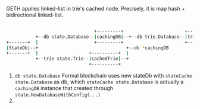 GETH applies linked-list in trie's cached node. Precisely, it is map hash + bidirectional linked-list.

```sh  
                                  
                                 +---------+                       +-------------+
           +--db state.Database--|cachingDB|--+--db trie.Database--|trie.Database|
+-------+  |                     +---------+                       +-------------+
|StateDb|--+                                 +--db *cachingDB
+-------+  |                   +----------+  |
           +--trie state.Trie--|cachedTrie|--+
                               +----------+
```               

1) `db state.Database` Formal blockchain uses new stateDb with `stateCache state.Database` as db, which `stateCache state.Database` is actually a `cachingDB` instance that created through `state.NewDatabaseWithConfig(...)`
2) 
